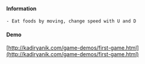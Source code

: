 #### Information
	- Eat foods by moving, change speed with U and D

#### Demo
[http://kadiryanik.com/game-demos/first-game.html](http://kadiryanik.com/game-demos/first-game.html)